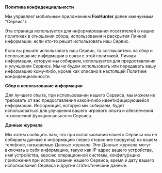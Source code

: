 **Политика конфиденциальности**

Mы управляет мобильным приложением **FoxHunter** далее именуемым "Сервис").

Эта страница используется для информирования посетителей о наших политиках в отношении сбора, использования и раскрытия Личной информации, если кто-то решит использовать наш Сервис.

Если вы решите использовать наш Сервис, то соглашаетесь на сбор и использование информации в связи с этой политикой. Личная информация, которую мы собираем, используется для предоставления и улучшения Сервиса. Мы не будем использовать или передавать вашу информацию кому-либо, кроме как описано в настоящей Политике конфиденциальности.

**Сбор и использование информации**

Для лучшего опыта, при использовании нашего Сервиса, мы можем не требовать от вас предоставления какой-либо идентифицирующейся информации. Информация, которую мы собираем, будет использоваться для улучшения вашего игрового опыта и обеспечения технической функциональности Сервиса.

**Данные журнала**

Мы хотим сообщить вам, что при использовании нашего Сервиса мы не собираем данные и информацию (через сторонние продукты) на вашем телефоне, называемые Данные журнала. Эти Данные журнала могут включать в себя информацию, такую как IP-адрес вашего устройства, имя устройства, версию операционной системы, конфигурацию приложения при использовании нашего Сервиса, время и дату вашего использования Сервиса и другие статистические данные.


